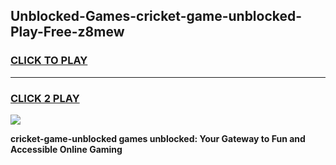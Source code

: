 
## Unblocked-Games-cricket-game-unblocked-Play-Free-z8mew
<h3>
<a href="https://premium76.site?title=cricket-game-unblocked&ref=15A">CLICK TO PLAY</a></h3>
<hr>

<h3>
<a href="https://premium76.site?title=cricket-game-unblocked&ref=15A">CLICK 2 PLAY</a>
  
</h3>

<a href="https://premium76.site?title=cricket-game-unblocked&ref=15A"><img src="https://clearcache.store/games.png"></a>


**cricket-game-unblocked games unblocked: Your Gateway to Fun and Accessible Online Gaming**
